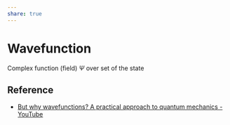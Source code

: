 ```yaml
---
share: true
---
```


# Wavefunction

Complex function (field) $\Psi$ over set of the state

## Reference

- [But why wavefunctions? A practical approach to quantum mechanics - YouTube](https://youtu.be/Se-CpexiJLQ)
